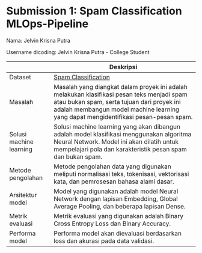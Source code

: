 # Submission 1: Spam Classification MLOps-Pipeline

Nama: Jelvin Krisna Putra

Username dicoding: Jelvin Krisna Putra - College Student

|                         | Deskripsi                                                                                                                                                                                                                       |
| ----------------------- | ------------------------------------------------------------------------------------------------------------------------------------------------------------------------------------------------------------------------------- |
| Dataset                 | [Spam Classification](https://www.kaggle.com/datasets/chandramoulinaidu/spam-classification-for-basic-nlp)                                                                                                                      |
| Masalah                 | Masalah yang diangkat dalam proyek ini adalah melakukan klasifikasi pesan teks menjadi spam atau bukan spam, serta tujuan dari proyek ini adalah membangun model machine learning yang dapat mengidentifikasi pesan-pesan spam. |
| Solusi machine learning | Solusi machine learning yang akan dibangun adalah model klasifikasi menggunakan algoritma Neural Network. Model ini akan dilatih untuk mempelajari pola dan karakteristik pesan spam dan bukan spam.                            |
| Metode pengolahan       | Metode pengolahan data yang digunakan meliputi normalisasi teks, tokenisasi, vektorisasi kata, dan pemrosesan bahasa alami dasar.                                                                                               |
| Arsitektur model        | Model yang digunakan adalah model Neural Network dengan lapisan Embedding, Global Average Pooling, dan beberapa lapisan Dense.                                                                                                  |
| Metrik evaluasi         | Metrik evaluasi yang digunakan adalah Binary Cross Entropy Loss dan Binary Accuracy.                                                                                                                                            |
| Performa model          | Performa model akan dievaluasi berdasarkan loss dan akurasi pada data validasi.                                                                                                                                                 |
